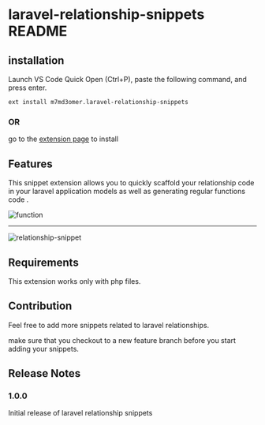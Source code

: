 # laravel-relationship-snippets README

## installation

Launch VS Code Quick Open (Ctrl+P), paste the following command, and press enter.

`ext install m7md3omer.laravel-relationship-snippets`

### OR

go to the [extension page][1] to install


## Features

This snippet extension allows you to quickly scaffold your relationship code in your laravel application models as well as generating regular functions code .

![function](https://github.com/m7md3omer/Vscode-extension-laravel-snippets/blob/master/screenshots/screen1.png "function snippet")

---

![relationship-snippet](https://github.com/m7md3omer/Vscode-extension-laravel-snippets/blob/master/screenshots/screen2.png "relationship snippets")

## Requirements

This extension works only with php files.

## Contribution

Feel free to add more snippets related to laravel relationships.

make sure that you checkout to a new feature branch before you start adding your snippets.

## Release Notes

### 1.0.0

Initial release of laravel relationship snippets

[1]: https://marketplace.visualstudio.com/items?itemName=m7md3omer.laravel-relationship-snippets&ssr=false#overview
